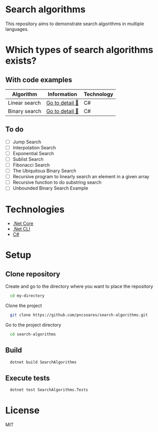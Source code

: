 # Search algorithms

This repository aims to demonstrate search algorithms in multiple languages.

# Which types of search algorithms exists?

## With code examples

| Algorithm | Information | Technology |
| -- | -- | -- |
| Linear search | [Go to detail 📄](SearchAlgorithms/SearchAlgorithms/LinearSearch/README.md) | C# |
| Binary search | [Go to detail 📄](SearchAlgorithms/SearchAlgorithms/BinarySearch/README.md) | C# |

## To do

- [ ] Jump Search
- [ ] Interpolation Search
- [ ] Exponential Search
- [ ] Sublist Search
- [ ] Fibonacci Search
- [ ] The Ubiquitous Binary Search
- [ ] Recursive program to linearly search an element in a given array
- [ ] Recursive function to do substring search
- [ ] Unbounded Binary Search Example

# Technologies

- [.Net Core](https://dotnet.microsoft.com/en-us/download)
- [.Net CLI](https://docs.microsoft.com/en-us/dotnet/core/tools/)
- [C#](https://docs.microsoft.com/en-us/dotnet/csharp/)

# Setup

## Clone repository

Create and go to the directory where you want to place the repository

```bash
  cd my-directory
```

Clone the project

```bash
  git clone https://github.com/pncsoares/search-algorithms.git
```

Go to the project directory

```bash
  cd search-algorithms
```

## Build

```bash
  dotnet build SearchAlgorithms
```

## Execute tests

```bash
  dotnet test SearchAlgorithms.Tests
```

# License

MIT
